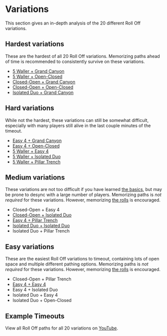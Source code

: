 # Variations

This section gives an in-depth analysis of the 20 different Roll Off variations.

## Hardest variations

These are the hardest of all 20 Roll Off variations. Memorizing paths ahead of time is recommended to consistently survive on these variations.

* [5 Waller + Grand Canyon](./5-waller-grand-canyon.md)
* [5 Waller + Open-Closed](./5-waller-open-closed.md)
* [Closed-Open + Grand Canyon](./closed-open-grand-canyon.md)
* [Closed-Open + Open-Closed](./closed-open-open-closed.md)
* [Isolated Duo + Grand Canyon](./isolated-duo-grand-canyon.md)

## Hard variations

While not the hardest, these variations can still be somewhat difficult, especially with many players still alive in the last couple minutes of the timeout.

* [Easy 4 + Grand Canyon](./easy-4-grand-canyon.md)
* [Easy 4 + Open-Closed](./easy-4-open-closed.md)
* [5 Waller + Easy 4](./5-waller-easy-4.md)
* [5 Waller + Isolated Duo](./5-waller-isolated-duo.md)
* [5 Waller + Pillar Trench](./5-waller-pillar-trench.md)

## Medium variations

These variations are not too difficult if you have learned [the basics](../getting-started/index.md), but may be prone to desync with a large number of players. Memorizing paths is *not required* for these variations. However, memorizing [the rolls](../rolls/index.md) is encouraged.

* Closed-Open + Easy 4
* [Closed-Open + Isolated Duo](./closed-open-isolated-duo.md)
* [Easy 4 + Pillar Trench](./easy-4-pillar-trench.md)
* [Isolated Duo + Isolated Duo](./isolated-duo-isolated-duo.md)
* Isolated Duo + Pillar Trench

## Easy variations

These are the easiest Roll Off variations to timeout, containing lots of open space and multiple different pathing options. Memorizing paths is *not required* for these variations. However, memorizing [the rolls](../rolls/index.md) is encouraged.

* Closed-Open + Pillar Trench
* [Easy 4 + Easy 4](./easy-4-easy-4.md)
* Easy 4 + Isolated Duo
* Isolated Duo + Easy 4
* Isolated Duo + Open-Closed

## Example Timeouts

View all Roll Off paths for all 20 variations on [YouTube](https://www.youtube.com/playlist?list=PLG_QNSp9ZgJLWYSNl4vY26VJCZeOQHO1F).
